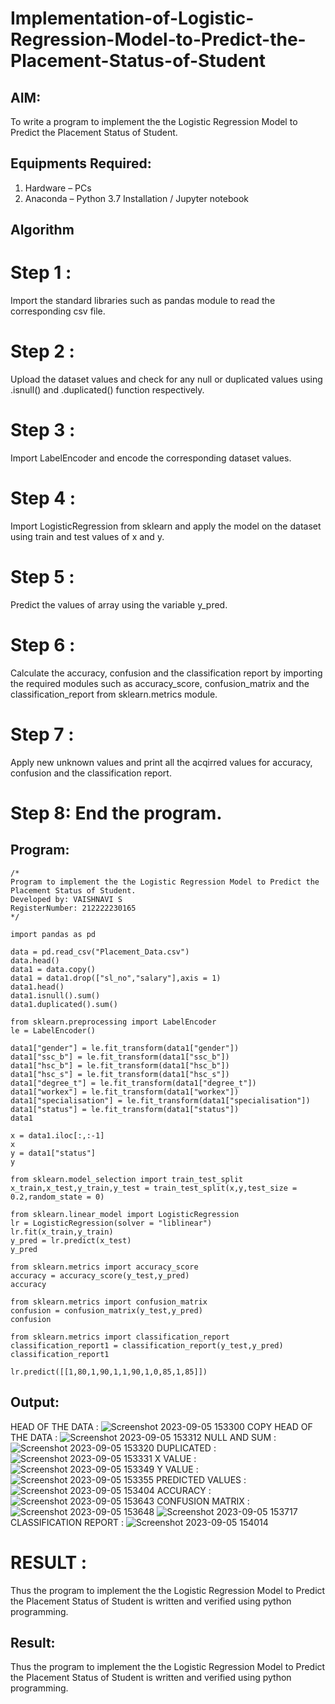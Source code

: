 # Implementation-of-Logistic-Regression-Model-to-Predict-the-Placement-Status-of-Student

## AIM:
To write a program to implement the the Logistic Regression Model to Predict the Placement Status of Student.

## Equipments Required:
1. Hardware – PCs
2. Anaconda – Python 3.7 Installation / Jupyter notebook

## Algorithm
# Step 1 :
Import the standard libraries such as pandas module to read the corresponding csv file.

# Step 2 :
Upload the dataset values and check for any null or duplicated values using .isnull() and .duplicated() function respectively.

# Step 3 :
Import LabelEncoder and encode the corresponding dataset values.

# Step 4 :

Import LogisticRegression from sklearn and apply the model on the dataset using train and test values of x and y.

# Step 5 :
Predict the values of array using the variable y_pred.

# Step 6 :
Calculate the accuracy, confusion and the classification report by importing the required modules such as accuracy_score, confusion_matrix and the classification_report from sklearn.metrics module.

# Step 7 :
Apply new unknown values and print all the acqirred values for accuracy, confusion and the classification report.

# Step 8: End the program.

## Program:
```
/*
Program to implement the the Logistic Regression Model to Predict the Placement Status of Student.
Developed by: VAISHNAVI S
RegisterNumber: 212222230165 
*/
```
```
import pandas as pd

data = pd.read_csv("Placement_Data.csv")
data.head()
data1 = data.copy()
data1 = data1.drop(["sl_no","salary"],axis = 1)
data1.head()
data1.isnull().sum()
data1.duplicated().sum()

from sklearn.preprocessing import LabelEncoder
le = LabelEncoder()

data1["gender"] = le.fit_transform(data1["gender"])
data1["ssc_b"] = le.fit_transform(data1["ssc_b"])
data1["hsc_b"] = le.fit_transform(data1["hsc_b"])
data1["hsc_s"] = le.fit_transform(data1["hsc_s"])
data1["degree_t"] = le.fit_transform(data1["degree_t"])
data1["workex"] = le.fit_transform(data1["workex"])
data1["specialisation"] = le.fit_transform(data1["specialisation"])
data1["status"] = le.fit_transform(data1["status"])
data1

x = data1.iloc[:,:-1]
x
y = data1["status"]
y

from sklearn.model_selection import train_test_split
x_train,x_test,y_train,y_test = train_test_split(x,y,test_size = 0.2,random_state = 0)

from sklearn.linear_model import LogisticRegression
lr = LogisticRegression(solver = "liblinear")
lr.fit(x_train,y_train)
y_pred = lr.predict(x_test)
y_pred

from sklearn.metrics import accuracy_score
accuracy = accuracy_score(y_test,y_pred)
accuracy

from sklearn.metrics import confusion_matrix
confusion = confusion_matrix(y_test,y_pred)
confusion

from sklearn.metrics import classification_report
classification_report1 = classification_report(y_test,y_pred)
classification_report1

lr.predict([[1,80,1,90,1,1,90,1,0,85,1,85]])
```

## Output:
HEAD OF THE DATA :
![Screenshot 2023-09-05 153300](https://github.com/Vaishnavi-saravanan/Implementation-of-Logistic-Regression-Model-to-Predict-the-Placement-Status-of-Student/assets/118541897/5c3576b4-f2ce-404e-b572-d6abe32886e8)
COPY HEAD OF THE DATA :
![Screenshot 2023-09-05 153312](https://github.com/Vaishnavi-saravanan/Implementation-of-Logistic-Regression-Model-to-Predict-the-Placement-Status-of-Student/assets/118541897/0b5d7591-11cf-4844-b89d-1940f07d1253)
NULL AND SUM :
![Screenshot 2023-09-05 153320](https://github.com/Vaishnavi-saravanan/Implementation-of-Logistic-Regression-Model-to-Predict-the-Placement-Status-of-Student/assets/118541897/764eff2d-fff3-426f-b786-24e4d99ebd64)
DUPLICATED :
![Screenshot 2023-09-05 153331](https://github.com/Vaishnavi-saravanan/Implementation-of-Logistic-Regression-Model-to-Predict-the-Placement-Status-of-Student/assets/118541897/778be6b7-c7bf-498d-b6a4-e26bc68ce5cb)
X VALUE :
![Screenshot 2023-09-05 153349](https://github.com/Vaishnavi-saravanan/Implementation-of-Logistic-Regression-Model-to-Predict-the-Placement-Status-of-Student/assets/118541897/362a759a-bad9-4b57-a328-ac84f99512cb)
Y VALUE :
![Screenshot 2023-09-05 153355](https://github.com/Vaishnavi-saravanan/Implementation-of-Logistic-Regression-Model-to-Predict-the-Placement-Status-of-Student/assets/118541897/a9ed480d-b0fc-45b1-878b-945962687b24)
PREDICTED VALUES :
![Screenshot 2023-09-05 153404](https://github.com/Vaishnavi-saravanan/Implementation-of-Logistic-Regression-Model-to-Predict-the-Placement-Status-of-Student/assets/118541897/c44241d5-79c9-4af3-8037-d587232f708a)
ACCURACY :
![Screenshot 2023-09-05 153643](https://github.com/Vaishnavi-saravanan/Implementation-of-Logistic-Regression-Model-to-Predict-the-Placement-Status-of-Student/assets/118541897/8f15756a-6cc1-4044-8d14-4c984b106547)
CONFUSION MATRIX :
![Screenshot 2023-09-05 153648](https://github.com/Vaishnavi-saravanan/Implementation-of-Logistic-Regression-Model-to-Predict-the-Placement-Status-of-Student/assets/118541897/c8ff8fcb-63a1-4de4-9a2a-52eff7ce0075)
![Screenshot 2023-09-05 153717](https://github.com/Vaishnavi-saravanan/Implementation-of-Logistic-Regression-Model-to-Predict-the-Placement-Status-of-Student/assets/118541897/b8960013-4d5e-46de-9043-54a4f0864448)
CLASSIFICATION REPORT :
![Screenshot 2023-09-05 154014](https://github.com/Vaishnavi-saravanan/Implementation-of-Logistic-Regression-Model-to-Predict-the-Placement-Status-of-Student/assets/118541897/bbf79709-eba0-437b-918e-b0c297b66ee3)

# RESULT :
Thus the program to implement the the Logistic Regression Model to Predict the Placement Status of Student is written and verified using python programming.

## Result:
Thus the program to implement the the Logistic Regression Model to Predict the Placement Status of Student is written and verified using python programming.

